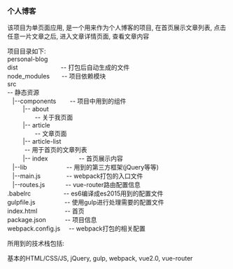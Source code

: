 ### 个人博客
该项目为单页面应用, 是一个用来作为个人博客的项目, 在首页展示文章列表, 点击任意一片文章之后, 进入文章详情页面, 查看文章内容

项目目录如下:  
personal-blog  
dist​
&nbsp;​&nbsp;​&nbsp;​&nbsp;​&nbsp;​&nbsp;​&nbsp;​&nbsp;​&nbsp;​&nbsp;​&nbsp;​&nbsp;​&nbsp;​&nbsp;​&nbsp;&nbsp;​&nbsp;​&nbsp;​&nbsp;​&nbsp;​&nbsp;​&nbsp;​&nbsp; 
-- 打包后自动生成的文件  
node_modules​ 
&nbsp;​&nbsp;​&nbsp;​&nbsp;​&nbsp; 
-- 项目依赖模块  
src
​&nbsp;​&nbsp;​&nbsp;​&nbsp;​&nbsp;​&nbsp;​&nbsp;​&nbsp;​&nbsp;​&nbsp;​&nbsp;​&nbsp;​&nbsp;​&nbsp;​&nbsp;​&nbsp;​&nbsp;​&nbsp;​​&nbsp;&nbsp;​&nbsp;​&nbsp;​&nbsp;​&nbsp;​			  		
-- 静态资源  
&nbsp;&nbsp;
|--components
​​&nbsp;&nbsp;​&nbsp;​&nbsp;​&nbsp;​&nbsp;​
-- 项目中用到的组件  
​​​&nbsp;&nbsp;​&nbsp;​&nbsp;&nbsp;&nbsp;&nbsp;&nbsp;
|-- about		
​&nbsp;​&nbsp;​&nbsp;​&nbsp;​&nbsp;​&nbsp;​&nbsp;​&nbsp;​&nbsp;​&nbsp;​&nbsp;​&nbsp;​&nbsp;​&nbsp;&nbsp;
-- 关于我页面  
​​​&nbsp;&nbsp;​&nbsp;​&nbsp;​&nbsp;&nbsp;&nbsp;&nbsp;
|-- article				
​&nbsp;​&nbsp;​&nbsp;​&nbsp;​&nbsp;​&nbsp;​&nbsp;​&nbsp;​&nbsp;​&nbsp;​&nbsp;​&nbsp;​&nbsp;​&nbsp;&nbsp;​
-- 文章页面  
​​&nbsp;​&nbsp;​&nbsp;​&nbsp;​&nbsp;&nbsp;&nbsp;&nbsp;
|-- article-list	
&nbsp;​&nbsp;​&nbsp;​&nbsp;​&nbsp;​&nbsp;​&nbsp;​&nbsp;&nbsp;
-- 用于首页的文章列表  
​​&nbsp;​&nbsp;​&nbsp;​&nbsp;​&nbsp;&nbsp;&nbsp;&nbsp;
|-- index
​&nbsp;​&nbsp;​&nbsp;​&nbsp;​&nbsp;​&nbsp;​&nbsp;​&nbsp;​&nbsp;​&nbsp;​&nbsp;​&nbsp;​&nbsp;​&nbsp;​&nbsp;&nbsp;
-- 首页展示内容  
​&nbsp;​&nbsp;​​
|--lib
​&nbsp;​&nbsp;​&nbsp;​&nbsp;​&nbsp;​&nbsp;​&nbsp;​&nbsp;​&nbsp;​&nbsp;​&nbsp;​&nbsp;​&nbsp;​&nbsp;​&nbsp;​&nbsp;​&nbsp;&nbsp;&nbsp;&nbsp;&nbsp;
-- 用到的第三方框架(jQuery等等)  
&nbsp;​&nbsp;​​
|--main.js
&nbsp;​&nbsp;​&nbsp;​&nbsp;​&nbsp;​&nbsp;​&nbsp;​&nbsp;​&nbsp;​&nbsp;​&nbsp;​&nbsp;​&nbsp;​​
-- webpack打包的入口文件  
&nbsp;​&nbsp;​​
|--routes.js
&nbsp;​&nbsp;​&nbsp;​&nbsp;​&nbsp;​&nbsp;​&nbsp;​&nbsp;​&nbsp;​&nbsp;​
-- vue-router路由配置信息  
.babelrc
​&nbsp;​&nbsp;​&nbsp;​&nbsp;​&nbsp;​&nbsp;​&nbsp;​&nbsp;​&nbsp;​&nbsp;​&nbsp;​&nbsp;​&nbsp;​&nbsp;​&nbsp;​&nbsp;​&nbsp;
-- es6编译成es2015用到的配置文件  
gulpfile.js
​&nbsp;​&nbsp;​&nbsp;​&nbsp;​&nbsp;​&nbsp;​&nbsp;​&nbsp;​&nbsp;​&nbsp;​&nbsp;​&nbsp;​&nbsp;​&nbsp;​&nbsp;​
-- 使用gulp进行处理需要的配置文件  
index.html
​&nbsp;​&nbsp;​&nbsp;​&nbsp;​&nbsp;​&nbsp;​&nbsp;​&nbsp;​&nbsp;​&nbsp;​&nbsp;​&nbsp;​&nbsp;​&nbsp;
-- 首页  
package.json
​&nbsp;​&nbsp;​&nbsp;​&nbsp;​&nbsp;​&nbsp;​&nbsp;​&nbsp;​&nbsp;
-- 项目信息  
webpack.config.js
​&nbsp;​&nbsp;​&nbsp;
-- webpack打包的相关配置

所用到的技术栈包括:

基本的HTML/CSS/JS, jQuery, gulp, webpack, vue2.0, vue-router
